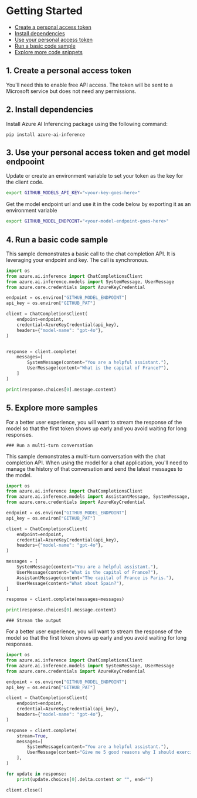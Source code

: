 # Getting Started

- [Create a personal access token](#create-a-personal-access-token)
- [Install dependencies](#install-depedencies)
- [Use your personal access token](#use-your-personal-access-token)
- [Run a basic code sample](#run-a-basic-code-sample)
- [Explore more code snippets](#explore-more-samples)

## 1. Create a personal access token

You'll need this to enable free API access. The token will be sent to a Microsoft service but does not need any permissions.

## 2. Install dependencies

Install Azure AI Inferencing package using the following command:

```
pip install azure-ai-inference
```

## 3. Use your personal access token and get model endpooint

Update or create an environment variable to set your token as the key for the client code.

```bash
export GITHUB_MODELS_API_KEY="<your-key-goes-here>"

```
Get the model endpoint url and use it in the code below by exporting it as an environment variable

```bash
export GITHUB_MODEL_ENDPOINT="<your-model-endpoint-goes-here>"

```

## 4. Run a basic code sample

This sample demonstrates a basic call to the chat completion API.
It is leveraging your endpoint and key. The call is synchronous.

```python
import os
from azure.ai.inference import ChatCompletionsClient
from azure.ai.inference.models import SystemMessage, UserMessage
from azure.core.credentials import AzureKeyCredential

endpoint = os.environ["GITHUB_MODEL_ENDPOINT"]
api_key = os.environ["GITHUB_PAT"]

client = ChatCompletionsClient(
    endpoint=endpoint,
    credential=AzureKeyCredential(api_key),
    headers={"model-name": "gpt-4o"},
)


response = client.complete(
    messages=[
        SystemMessage(content="You are a helpful assistant."),
        UserMessage(content="What is the capital of France?"),
    ]
)

print(response.choices[0].message.content)
```

## 5. Explore more samples

For a better user experience, you will want to stream the response
of the model so that the first token shows up early and you avoid waiting for long responses.


    ### Run a multi-turn conversation

This sample demonstrates a multi-turn conversation with the chat completion API.
When using the model for a chat application, you'll need to manage the history
of that conversation and send the latest messages to the model.

```python
import os
from azure.ai.inference import ChatCompletionsClient
from azure.ai.inference.models import AssistantMessage, SystemMessage, UserMessage
from azure.core.credentials import AzureKeyCredential

endpoint = os.environ["GITHUB_MODEL_ENDPOINT"]
api_key = os.environ["GITHUB_PAT"]

client = ChatCompletionsClient(
    endpoint=endpoint,
    credential=AzureKeyCredential(api_key),
    headers={"model-name": "gpt-4o"},
)

messages = [
    SystemMessage(content="You are a helpful assistant."),
    UserMessage(content="What is the capital of France?"),
    AssistantMessage(content="The capital of France is Paris."),
    UserMessage(content="What about Spain?"),
]

response = client.complete(messages=messages)

print(response.choices[0].message.content)
```

    ### Stream the output

For a better user experience, you will want to stream the response
of the model so that the first token shows up early and you avoid waiting for long responses.

```python
import os
from azure.ai.inference import ChatCompletionsClient
from azure.ai.inference.models import SystemMessage, UserMessage
from azure.core.credentials import AzureKeyCredential

endpoint = os.environ["GITHUB_MODEL_ENDPOINT"]
api_key = os.environ["GITHUB_PAT"]

client = ChatCompletionsClient(
    endpoint=endpoint,
    credential=AzureKeyCredential(api_key),
    headers={"model-name": "gpt-4o"},
)

response = client.complete(
    stream=True,
    messages=[
        SystemMessage(content="You are a helpful assistant."),
        UserMessage(content="Give me 5 good reasons why I should exercise every day."),
    ],
)

for update in response:
    print(update.choices[0].delta.content or "", end="")

client.close()
```
